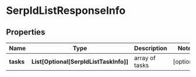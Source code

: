 # SerpIdListResponseInfo


## Properties

| Name | Type | Description | Notes |
|------------ | ------------- | ------------- | -------------|
**tasks** | **List[Optional[SerpIdListTaskInfo]]** | array of tasks |[optional]|